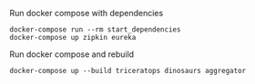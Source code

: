 
Run docker compose with dependencies
```
docker-compose run --rm start_dependencies
docker-compose up zipkin eureka

```

Run docker compose and rebuild
```
docker-compose up --build triceratops dinosaurs aggregator
```
